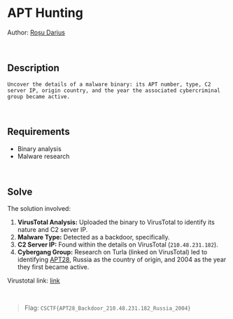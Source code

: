 # APT Hunting
Author: [Roșu Darius](https://www.linkedin.com/in/darius-rosu-922961233/)

<br>

## Description
```
Uncover the details of a malware binary: its APT number, type, C2 server IP, origin country, and the year the associated cybercriminal group became active.
```

<br>

## Requirements
- Binary analysis
- Malware research

<br>

## Solve
The solution involved:
1. **VirusTotal Analysis:** Uploaded the binary to VirusTotal to identify its nature and C2 server IP.
2. **Malware Type:** Detected as a backdoor, specifically.
3. **C2 Server IP:** Found within the details on VirusTotal (`210.48.231.182`).
4. **Cybergang Group:** Research on Turla (linked on VirusTotal) led to identifying [APT28](https://malpedia.caad.fkie.fraunhofer.de/actor/turla), Russia as the country of origin, and 2004 as the year they first became active.

Virustotal link: [link](https://www.virustotal.com/gui/file/3f94b20cb7f4ff55207660649ebbb02679c991fe03efbcb0bd3840fc7f0bd527/community)

<br>

> Flag: `CSCTF{APT28_Backdoor_210.48.231.182_Russia_2004}`
